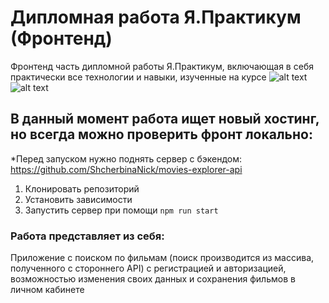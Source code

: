 # Дипломная работа Я.Практикум (Фронтенд)

Фронтенд часть дипломной работы Я.Практикум, включающая в себя практически все технологии и навыки, изученные на курсе
![alt text](https://i.ibb.co/21ZGPMvb/2025-04-16-14-22-01.gif)
![alt text](https://i.ibb.co/Kcq4BXZ4/2025-04-16-14-20-02.gif)

## В данный момент работа ищет новый хостинг, но всегда можно проверить фронт локально:

*Перед запуском нужно поднять сервер с бэкендом: https://github.com/ShcherbinaNick/movies-explorer-api

1. Клонировать репозиторий
2. Установить зависимости
3. Запустить сервер при помощи `npm run start`

### Работа представляет из себя:

Приложение с поиском по фильмам (поиск производится из массива, полученного с стороннего API) с регистрацией и авторизацией, возможностью изменения своих данных и сохранения фильмов в личном кабинете
